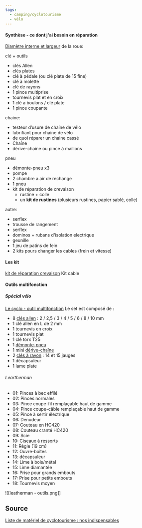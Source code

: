 ```yaml
---
tags:
  - camping/cyclotourisme
  - vélo
---
```


#### Synthèse - ce dont j'ai besoin en réparation
[Diamètre interne et largeur](https://conseils.decathlon.ca/comment-choisir-une-chambre-a-air) de la roue: 

clé + outils
- clés Allen
- clés plates
- clé à pédale (ou clé plate de 15 fine)
- clé à molette
- clé de rayons
- 1 pince multiprise
- tournevis plat et en croix
- 1 clé a boulons / clé plate
- 1 pince coupante


chaine:
- testeur d’usure de chaîne de vélo
- lubrifiant pour chaine de vélo
- de quoi réparer un chaine cassé
- Chaîne
- dérive-chaîne ou pince à maillons


pneu
- démonte-pneu x3
- pompe
- 2 chambre a air de rechange
- 1 pneu
- kit de réparation de crevaison
	- rustine + colle
	- un **kit de rustines** (plusieurs rustines, papier sablé, colle)




autre:
- serflex
- trousse de rangement
- serflex
- dominos + rubans d'isolation electrique
- geunille
- 1 jeu de patins de fein
- 2 kits pours changer les cables (frein et vitesse)



#### Les kit
[kit de réparation crevaison](https://www.lecyclo.com/products/kit-de-reparation-pour-crevaison-pneu-velo-avec-multi-outils) 
Kit cable

#### Outils multifonction
##### Spécial vélo
[Le cyclo - outil multifonction](https://www.lecyclo.com/products/outils-multifonctions-mini-18-topeak)
Le set est composé de :
- 8 [clés allen](https://www.lecyclo.com/fr-ca/products/jeu-de-9-cles-allen-6-pans-oxford "Set de 9 clés allen multiples tailles") : 2 / 2,5 / 3 / 4 / 5 / 6 / 8 / 10 mm
- 1 clé allen en L de 2 mm
- 1 tournevis en croix
- 1 tournevis plat
- 1 clé torx T25
- 1 [démonte-pneu](https://www.lecyclo.com/fr-ca/products/demonte-pneu-en-acier-revetement-plastique-super-b "Démonte pneu vélo en plastique lot de 2")
- 1 mini [dérive-chaîne](https://www.lecyclo.com/fr-ca/products/derive-chaine-de-velo "Dérive chaine pour vélo")
- 2 [clés à rayon](https://www.lecyclo.com/fr-ca/products/cle-a-rayon-universelle-pour-velo "Clé à rayon bague multi tailles compatibles") : 14 et 15 jauges
- 1 décapsuleur
- 1 lame plate


###### Leartherman
- 01: Pinces à bec effilé
- 02: Pinces normales 
- 03: Pince coupe-fil remplaçable haut de gamme
- 04: Pince coupe-câble remplaçable haut de gamme
- 05: Pince à sertir électrique
- 06: Denudeur
- 07: Couteau en HC420
- 08: Couteau cranté HC420
- 09: Scie
- 10: Ciseaux à ressorts
- 11: Règle (19 cm)
- 12: Ouvre-boîtes
- 13: décapsuleur
- 14: Lime à bois/métal
- 15: Lime diamantée
- 16: Prise pour grands embouts
- 17: Prise pour petits embouts
- 18: Tournevis moyen

![[leatherman - outils.png]]


## Source
[Liste de matériel de cyclotourisme : nos indispensables](https://empreinte-baroudeuse.fr/liste-materiel-voyage-velo/)
